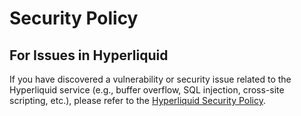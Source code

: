 # Security Policy

## For Issues in Hyperliquid

If you have discovered a vulnerability or security issue related to the Hyperliquid service (e.g., buffer overflow, SQL
injection, cross-site scripting, etc.), please refer to the
[Hyperliquid Security Policy](https://github.com/hyperliquid-dex/hyperliquid-python-sdk/blob/master/SECURITY.md).

